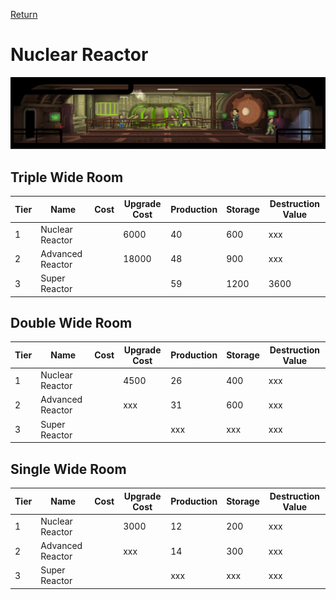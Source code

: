 [Return](../README.md)

Nuclear Reactor
===========

![Nuclear Reactor](t3images/t3tripplesuperreactor.jpg)

## Triple Wide Room

Tier | Name | Cost | Upgrade Cost | Production | Storage | Destruction Value
------|------|------|------|------|------|------
1 | Nuclear Reactor | | 6000 | 40 | 600 | xxx
2 | Advanced Reactor | | 18000 | 48 | 900 | xxx
3 | Super Reactor | | | 59 | 1200 | 3600

## Double Wide Room

Tier | Name | Cost | Upgrade Cost | Production | Storage | Destruction Value
------|------|------|------|------|------|------
1 | Nuclear Reactor | | 4500 | 26 | 400 | xxx
2 | Advanced Reactor | | xxx | 31 | 600 | xxx
3 | Super Reactor | | | xxx | xxx | xxx

## Single Wide Room

Tier | Name | Cost | Upgrade Cost | Production | Storage | Destruction Value
------|------|------|------|------|------|------
1 | Nuclear Reactor | | 3000 | 12 | 200 | xxx
2 | Advanced Reactor | | xxx | 14 | 300 | xxx
3 | Super Reactor | | | xxx | xxx | xxx
